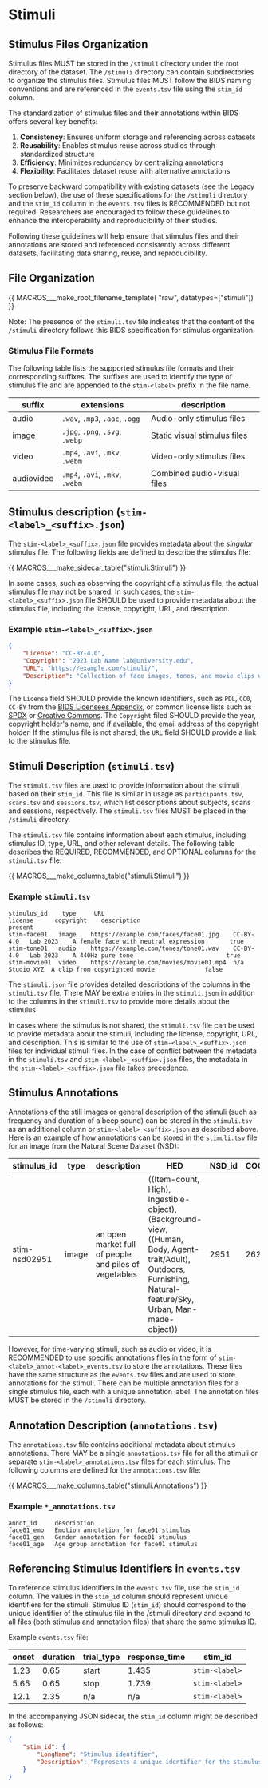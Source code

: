 # Stimuli

## Stimulus Files Organization

Stimulus files MUST be stored in the `/stimuli` directory under the root directory of the dataset.
The `/stimuli` directory can contain subdirectories to organize the stimulus files.
Stimulus files MUST follow the BIDS naming conventions and are referenced in the `events.tsv`
file using the `stim_id` column.

The standardization of stimulus files and their annotations within BIDS offers several key benefits:

1.  **Consistency**: Ensures uniform storage and referencing across datasets
1.  **Reusability**: Enables stimulus reuse across studies through standardized structure
1.  **Efficiency**: Minimizes redundancy by centralizing annotations
1.  **Flexibility**: Facilitates dataset reuse with alternative annotations

To preserve backward compatibility with existing datasets (see the Legacy section below), the use of these specifications for the `/stimuli` directory and the `stim_id` column in the `events.tsv` files is RECOMMENDED but not required. Researchers are encouraged to follow these guidelines to enhance the interoperability and reproducibility of their studies.

Following these guidelines will help ensure that stimulus files and their annotations are stored and referenced consistently across different datasets, facilitating data sharing, reuse, and reproducibility.

## File Organization

<!--
This block generates a filename templates for root-level directories.
The inputs for this macro can be found in the directory
  src/schema/rules/files/raw
and a guide for using macros can be found at
 https://github.com/bids-standard/bids-specification/blob/master/macros_doc.md
-->
{{ MACROS___make_root_filename_template(
   "raw",
   datatypes=["stimuli"])
}}

Note: The presence of the `stimuli.tsv` file indicates that the content of the `/stimuli` directory follows this BIDS specification for stimulus organization.

### Stimulus File Formats

The following table lists the supported stimulus file formats and their corresponding suffixes. The suffixes are used to identify the type of stimulus file and are appended to the `stim-<label>` prefix in the file name.

| suffix      | extensions                      | description                  |
| ----------- | ------------------------------- | ---------------------------- |
| audio       | `.wav`, `.mp3`, `.aac`, `.ogg`  | Audio-only stimulus files    |
| image       | `.jpg`, `.png`, `.svg`, `.webp` | Static visual stimulus files |
| video       | `.mp4`, `.avi`, `.mkv`, `.webm` | Video-only stimulus files    |
| audiovideo  | `.mp4`, `.avi`, `.mkv`, `.webm` | Combined audio-visual files  |

## Stimulus description (`stim-<label>_<suffix>.json`)

The `stim-<label>_<suffix>.json` file provides metadata about the _singular_ stimulus file.
The following fields are defined to describe the stimulus file:

<!-- This block generates a metadata table.
These tables are defined in
  src/schema/rules/sidecars
The definitions of the fields specified in these tables may be found in
  src/schema/objects/metadata.yaml
A guide for using macros can be found at
 https://github.com/bids-standard/bids-specification/blob/master/macros_doc.md
-->
{{ MACROS___make_sidecar_table("stimuli.Stimuli") }}

In some cases, such as observing the copyright of a stimulus file, the actual stimulus file may not be shared. In such cases, the `stim-<label>_<suffix>.json` file SHOULD be used to provide metadata about the stimulus file, including the license, copyright, URL, and description.

### Example `stim-<label>_<suffix>.json`

```JSON
{
    "License": "CC-BY-4.0",
    "Copyright": "2023 Lab Name lab@university.edu",
    "URL": "https://example.com/stimuli/",
    "Description": "Collection of face images, tones, and movie clips used in the experiment"
}
```

The `License` field SHOULD provide the known identifiers, such as `PDL`, `CC0`, `CC-BY` from the [BIDS Licensees Appendix](https://bids-specification.readthedocs.io/en/stable/appendices/licenses.html), or common license lists such as [SPDX](https://spdx.org/licenses/) or [Creative Commons](https://creativecommons.org/licenses/).
The `Copyright` filed SHOULD provide the year, copyright holder's name, and if available, the email address of the copyright holder.
If the stimulus file is not shared, the `URL` field SHOULD provide a link to the stimulus file.

## Stimuli Description (`stimuli.tsv`)

The `stimuli.tsv` files are used to provide information about the stimuli based on their `stim_id`. This file is similar in usage as `participants.tsv`, `scans.tsv` and `sessions.tsv`, which list descriptions about subjects, scans and sessions, respectively. The `stimuli.tsv` files MUST be placed in the `/stimuli` directory.

The `stimuli.tsv` file contains information about each stimulus, including stimulus ID, type, URL, and other relevant details. The following table describes the REQUIRED, RECOMMENDED, and OPTIONAL columns for the `stimuli.tsv` file:

<!-- This block generates a columns table.
The definitions of these fields can be found in
  src/schema/rules/tabular_data/*.yaml
and a guide for using macros can be found at
 https://github.com/bids-standard/bids-specification/blob/master/macros_doc.md
-->
{{ MACROS___make_columns_table("stimuli.Stimuli") }}

### Example `stimuli.tsv`

```Text
stimulus_id    type     URL                                     license      copyright    description                                  present
stim-face01   image    https://example.com/faces/face01.jpg    CC-BY-4.0   Lab 2023    A female face with neutral expression       true
stim-tone01   audio    https://example.com/tones/tone01.wav    CC-BY-4.0   Lab 2023    A 440Hz pure tone                          true
stim-movie01  video    https://example.com/movies/movie01.mp4  n/a         Studio XYZ  A clip from copyrighted movie              false
```

The `stimuli.json` file provides detailed descriptions of the columns in the `stimuli.tsv` file. There MAY be extra entries in the `stimuli.json` in addition to the columns in the `stimuli.tsv` to provide more details about the stimulus.

In cases where the stimulus is not shared, the `stimuli.tsv` file can be used to provide metadata about the stimuli, including the license, copyright, URL, and description. This is similar to the use of `stim-<label>_<suffix>.json` files for individual stimuli files. In the case of conflict between the metadata in the `stimuli.tsv` and `stim-<label>_<suffix>.json` files, the metadata in the `stim-<label>_<suffix>.json` file takes precedence.

## Stimulus Annotations

Annotations of the still images or general description of the stimuli (such as frequency and duration of a beep sound) can be stored in the `stimuli.tsv` as an additional column or `stim-<label>_<suffix>.json` as described above. Here is an example of how annotations can be stored in the `stimuli.tsv` file for an image from the Natural Scene Dataset (NSD):

| stimulus_id   | type  | description                                           | HED                                                                                                                                                               | NSD_id | COCO_id |
| ------------- | ----- | ----------------------------------------------------- | ----------------------------------------------------------------------------------------------------------------------------------------------------------------- | ------ | ------- |
| stim-nsd02951 | image | an open market full of people and piles of vegetables | ((Item-count, High), Ingestible-object), (Background-view, ((Human, Body, Agent-trait/Adult), Outdoors, Furnishing, Natural-feature/Sky, Urban, Man-made-object)) | 2951   | 262145  |

However, for time-varying stimuli, such as audio or video, it is RECOMMENDED to use specific annotations files in the form of `stim-<label>_annot-<label>_events.tsv` to store the annotations. These files have the same structure as the `events.tsv` files and are used to store annotations for the stimuli. There can be multiple annotation files for a single stimulus file, each with a unique annotation label. The annotation files MUST be stored in the `/stimuli` directory.

## Annotation Description (`annotations.tsv`)

The `annotations.tsv` file contains additional metadata about stimulus annotations. There MAY be a single `annotations.tsv` file for all the stimuli or separate `stim-<label>_annotations.tsv` files for each stimulus.
The following columns are defined for the `annotations.tsv` file:

<!-- This block generates a columns table.
The definitions of these fields can be found in
  src/schema/rules/tabular_data/*.yaml
and a guide for using macros can be found at
 https://github.com/bids-standard/bids-specification/blob/master/macros_doc.md
-->
{{ MACROS___make_columns_table("stimuli.Annotations") }}

### Example `*_annotations.tsv`

```Text
annot_id     description
face01_emo   Emotion annotation for face01 stimulus
face01_gen   Gender annotation for face01 stimulus
face01_age   Age group annotation for face01 stimulus
```

## Referencing Stimulus Identifiers in `events.tsv`

To reference stimulus identifiers in the `events.tsv` file, use the `stim_id` column. The values in the `stim_id` column should represent unique identifiers for the stimuli. Stimulus ID (`stim_id`) should correspond to the unique identifier of the stimulus file in the /stimuli directory and expand to all files (both stimulus and annotation files) that share the same stimulus ID.

Example `events.tsv` file:

| onset | duration | trial_type | response_time | stim_id        |
| ----- | -------- | ---------- | ------------- | -------------- |
| 1.23  | 0.65     | start      | 1.435         | `stim-<label>` |
| 5.65  | 0.65     | stop       | 1.739         | `stim-<label>` |
| 12.1  | 2.35     | n/a        | n/a           | `stim-<label>` |

In the accompanying JSON sidecar, the `stim_id` column might be described as follows:

```JSON
{
    "stim_id": {
        "LongName": "Stimulus identifier",
        "Description": "Represents a unique identifier for the stimulus presented at the given onset time."
    }
}
```
